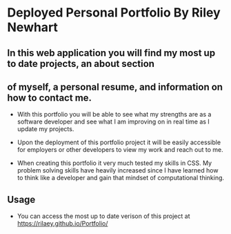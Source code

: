# Deployed Personal Portfolio By Riley Newhart

## In this web application you will find my most up to date projects, an about section
## of myself, a personal resume, and information on how to contact me.

- With this portfolio you will be able to see what my strengths are as a software
developer and see what I am improving on in real time as I update my projects.

- Upon the deployment of this portfolio project it will be easily accessible for employers or
other developers to view my work and reach out to me. 

- When creating this portfolio it very much tested my skills in CSS. My problem solving skills
have heavily increased since I have learned how to think like a developer and gain that mindset
of computational thinking.

## Usage

- You can access the most up to date verison of this project at https://rilaey.github.io/Portfolio/
